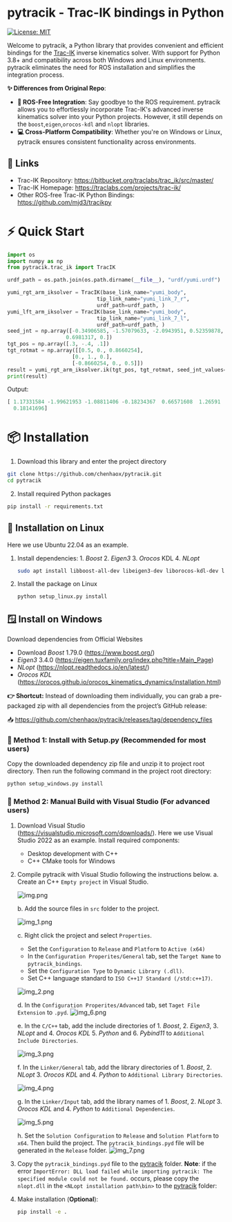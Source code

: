 # pytracik - Trac-IK bindings in Python

[![License: MIT](https://img.shields.io/badge/License-MIT-yellow.svg)](https://opensource.org/licenses/MIT)

Welcome to pytracik, a Python library that provides convenient and efficient bindings for the [Trac-IK](https://bitbucket.org/traclabs/trac_ik/src/master/) inverse kinematics solver. With support for Python 3.8+ and compatibility across both Windows and Linux environments.
pytracik eliminates the need for ROS installation and simplifies the integration process. 

**✨ Differences from Original Repo**:

- **🚀 ROS-Free Integration**: Say goodbye to the ROS requirement. pytracik allows you to effortlessly incorporate Trac-IK's advanced inverse kinematics solver into your Python projects. However, it still depends on the
   `boost`,`eigen`,`orocos-kdl` and `nlopt` libraries. 
- **💻 Cross-Platform Compatibility**: Whether you're on Windows or Linux, pytracik ensures consistent functionality across environments.

## 🔗 Links
- Trac-IK Repository: https://bitbucket.org/traclabs/trac_ik/src/master/
- Trac-IK Homepage: https://traclabs.com/projects/trac-ik/
- Other ROS-free Trac-IK Python Bindings: https://github.com/mjd3/tracikpy

# ⚡ Quick Start
```python
import os
import numpy as np
from pytracik.trac_ik import TracIK

urdf_path = os.path.join(os.path.dirname(__file__), "urdf/yumi.urdf")

yumi_rgt_arm_iksolver = TracIK(base_link_name="yumi_body",
                             tip_link_name="yumi_link_7_r",
                             urdf_path=urdf_path, )
yumi_lft_arm_iksolver = TracIK(base_link_name="yumi_body",
                             tip_link_name="yumi_link_7_l",
                             urdf_path=urdf_path, )
seed_jnt = np.array([-0.34906585, -1.57079633, -2.0943951, 0.52359878, 0.,
                   0.6981317, 0.])
tgt_pos = np.array([.3, -.4, .1])
tgt_rotmat = np.array([[0.5, 0., 0.8660254],
                     [0., 1., 0.],
                     [-0.8660254, 0., 0.5]])
result = yumi_rgt_arm_iksolver.ik(tgt_pos, tgt_rotmat, seed_jnt_values=seed_jnt)
print(result)
```
Output:
```python
[ 1.17331584 -1.99621953 -1.08811406 -0.18234367  0.66571608  1.26591
  0.18141696]
```

# 📦 Installation
1. Download this library and enter the project directory
```bash
git clone https://github.com/chenhaox/pytracik.git
cd pytracik
```
2. Install required Python packages
```bash
pip install -r requirements.txt
```

## 🐧 Installation on Linux
Here we use Ubuntu 22.04 as an example.

1. Install dependencies: 1. _Boost_ 2. _Eigen3_ 3. _Orocos_ KDL 4. _NLopt_
    ```Bash
    sudo apt install libboost-all-dev libeigen3-dev liborocos-kdl-dev libnlopt-dev libnlopt-cxx-dev
    ```
2. Install the package on Linux
    ```bash 
    python setup_linux.py install
    ```

## 🪟 Install on Windows
Download dependencies from Official Websites
  - Download _Boost_ 1.79.0 (https://www.boost.org/) 
  - _Eigen3_ 3.4.0 (https://eigen.tuxfamily.org/index.php?title=Main_Page)
  - _NLopt_ (https://nlopt.readthedocs.io/en/latest/)
  - _Orocos KDL_ (https://orocos.github.io/orocos_kinematics_dynamics/installation.html)

**👉 Shortcut:** Instead of downloading them individually, you can grab a pre-packaged zip with all dependencies from the project’s GitHub release:

📥 https://github.com/chenhaox/pytracik/releases/tag/dependency_files

### 🔹 Method 1: Install with Setup.py (Recommended for most users)

Copy the downloaded dependency zip file and unzip it to project root directory.
Then run the following command in the project root directory:
   ```bash
   python setup_windows.py install
   ```

### 🔹 Method 2: Manual Build with Visual Studio (For advanced users)
1. Download Visual Studio (https://visualstudio.microsoft.com/downloads/). Here we use Visual Studio 2022 as an example.
   Install required components:
   - Desktop development with C++
   - C++ CMake tools for Windows  

2. Compile pytracik with Visual Studio following the instructions below.
   a. Create an C++ `Empty project` in Visual Studio.

      ![img.png](img/img.png)

   b. Add the source files in `src` folder to the project.

      ![img_1.png](img/img_1.png)
   
   c.  Right click the project and select `Properties`. 
      - Set the `Configuration` to `Release` and `Platform` to `Active (x64)`
      - In the `Configuration Properites/General` tab, set the `Target Name` to `pytracik_bindings`.
      - Set the `Configuration Type` to `Dynamic Library (.dll)`.
      - Set C++ language standard to `ISO C++17 Standard (/std:c++17)`.

      ![img_2.png](img/img_2.png)    
   
   d. In the `Configuration Properites/Advanced` tab, set `Taget File Extension` to `.pyd`.
      ![img_6.png](img/img_3.png)
   
   e. In the `C/C++` tab, add the include directories of 1. _Boost_, 2. _Eigen3_, 3. _NLopt_ and 4. _Orocos KDL_ 5. _Python_ and 6. _Pybind11_  to `Additional Include Directories`.

      ![img_3.png](img/img_4.png)  
   
   f. In the `Linker/General` tab, add the library directories of 1. _Boost_, 2. _NLopt_ 3. _Orocos KDL_ and 4. _Python_ to `Additional Library Directories`.

      ![img_4.png](img/img_5.png)
   
    g. In the `Linker/Input` tab, add the library names of 1. _Boost_, 2. _NLopt_ 3. _Orocos KDL_ and 4. _Python_ to `Additional Dependencies`.

      ![img_5.png](img/img_6.png) 
   
    h. Set the `Solution Configuration` to `Release` and `Solution Platform` to `x64`. Then build the project. The `pytracik_bindings.pyd` file will be generated in the `Release` folder.
      ![img_7.png](img/img_7.png)
3. Copy the `pytracik_bindings.pyd` file to the [pytracik](pytracik) folder.
   **Note**: if the error `ImportError: DLL load failed while importing pytracik: The specified module could not be found.` occurs, please copy the `nlopt.dll` in the `<NLopt installation path\bin>` to the [pytracik](pytracik) folder:
4. Make installation (**Optional**):
   ```bash
   pip install -e .
   ```